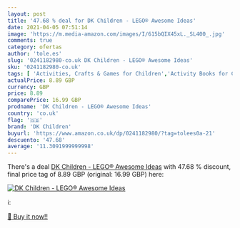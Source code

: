```yaml
---
layout: post
title: '47.68 % deal for DK Children - LEGO® Awesome Ideas'
date: 2021-04-05 07:51:14
image: 'https://m.media-amazon.com/images/I/615bQIX45xL._SL400_.jpg'
comments: true
category: ofertas
author: 'tole.es'
slug: '0241182980-co.uk DK Children - LEGO® Awesome Ideas'
sku: '0241182980-co.uk'
tags: [ 'Activities, Crafts & Games for Children','Activity Books for Children','Books','Childrens Books','Childrens Books on Crafts & Hobbies','dk children','lego®', ]
actualPrice: 8.89 GBP
currency: GBP
price: 8.89
comparePrice: 16.99 GBP
prodname: 'DK Children - LEGO® Awesome Ideas'
country: 'co.uk'
flag: '🇬🇧'
brand: 'DK Children'
buyurl: 'https://www.amazon.co.uk/dp/0241182980/?tag=tolees0a-21'
descuento: '47.68'
average: '11.3091999999998'
---
```


There's a deal [DK Children - LEGO® Awesome Ideas](https://www.amazon.co.uk/dp/0241182980/?tag=tolees0a-21)  with  47.68 % discount, final price tag of  8.89 GBP (original: 16.99 GBP) here:

[![DK Children - LEGO® Awesome Ideas](https://m.media-amazon.com/images/I/615bQIX45xL._SL400_.jpg)](https://www.amazon.co.uk/dp/0241182980/?tag=tolees0a-21)

ℹ️:


[🛒 Buy it now!!](https://www.amazon.co.uk/dp/0241182980/?tag=tolees0a-21)
